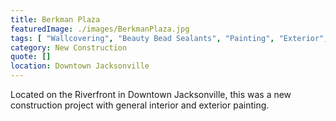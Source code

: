 ```yaml
---
title: Berkman Plaza
featuredImage: ./images/BerkmanPlaza.jpg
tags: [ "Wallcovering", "Beauty Bead Sealants", "Painting", "Exterior", "Multi-Unit Residential", "Interior" ]
category: New Construction
quote: []
location: Downtown Jacksonville
---
```

Located on the Riverfront in Downtown Jacksonville, this was a new construction
project with general interior and exterior painting.
